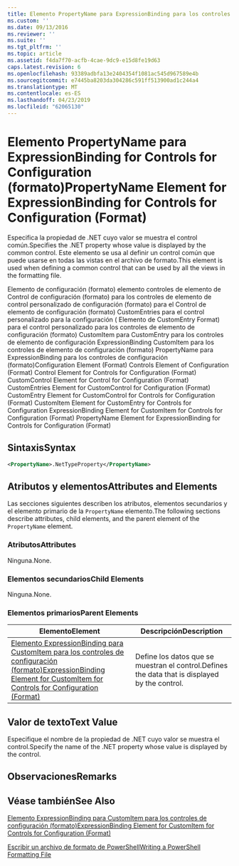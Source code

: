 ```yaml
---
title: Elemento PropertyName para ExpressionBinding para los controles de configuración (formato) | Microsoft Docs
ms.custom: ''
ms.date: 09/13/2016
ms.reviewer: ''
ms.suite: ''
ms.tgt_pltfrm: ''
ms.topic: article
ms.assetid: f4da7f70-acfb-4cae-9dc9-e15d8fe19d63
caps.latest.revision: 6
ms.openlocfilehash: 93389adbfa13e2404354f1081ac545d967589e4b
ms.sourcegitcommit: e7445ba8203da304286c591ff513900ad1c244a4
ms.translationtype: MT
ms.contentlocale: es-ES
ms.lasthandoff: 04/23/2019
ms.locfileid: "62065130"
---
```

# <a name="propertyname-element-for-expressionbinding-for-controls-for-configuration-format"></a><span data-ttu-id="bba75-102">Elemento PropertyName para ExpressionBinding for Controls for Configuration (formato)</span><span class="sxs-lookup"><span data-stu-id="bba75-102">PropertyName Element for ExpressionBinding for Controls for Configuration (Format)</span></span>

<span data-ttu-id="bba75-103">Especifica la propiedad de .NET cuyo valor se muestra el control común.</span><span class="sxs-lookup"><span data-stu-id="bba75-103">Specifies the .NET property whose value is displayed by the common control.</span></span> <span data-ttu-id="bba75-104">Este elemento se usa al definir un control común que puede usarse en todas las vistas en el archivo de formato.</span><span class="sxs-lookup"><span data-stu-id="bba75-104">This element is used when defining a common control that can be used by all the views in the formatting file.</span></span>

<span data-ttu-id="bba75-105">Elemento de configuración (formato) elemento controles de elemento de Control de configuración (formato) para los controles de elemento de control personalizado de configuración (formato) para el Control de elemento de configuración (formato) CustomEntries para el control personalizado para la configuración ( Elemento de CustomEntry Format) para el control personalizado para los controles de elemento de configuración (formato) CustomItem para CustomEntry para los controles de elemento de configuración ExpressionBinding CustomItem para los controles de elemento de configuración (formato) PropertyName para ExpressionBinding para los controles de configuración (formato)</span><span class="sxs-lookup"><span data-stu-id="bba75-105">Configuration Element (Format) Controls Element of Configuration (Format) Control Element for Controls for Configuration (Format) CustomControl Element for Control for Configuration (Format) CustomEntries Element for CustomControl for Configuration (Format) CustomEntry Element for CustomControl for Controls for Configuration (Format) CustomItem Element for CustomEntry for Controls for Configuration ExpressionBinding Element for CustomItem for Controls for Configuration (Format) PropertyName Element for ExpressionBinding for Controls for Configuration (Format)</span></span>

## <a name="syntax"></a><span data-ttu-id="bba75-106">Sintaxis</span><span class="sxs-lookup"><span data-stu-id="bba75-106">Syntax</span></span>

```xml
<PropertyName>.NetTypeProperty</PropertyName>
```

## <a name="attributes-and-elements"></a><span data-ttu-id="bba75-107">Atributos y elementos</span><span class="sxs-lookup"><span data-stu-id="bba75-107">Attributes and Elements</span></span>

<span data-ttu-id="bba75-108">Las secciones siguientes describen los atributos, elementos secundarios y el elemento primario de la `PropertyName` elemento.</span><span class="sxs-lookup"><span data-stu-id="bba75-108">The following sections describe attributes, child elements, and the parent element of the `PropertyName` element.</span></span>

### <a name="attributes"></a><span data-ttu-id="bba75-109">Atributos</span><span class="sxs-lookup"><span data-stu-id="bba75-109">Attributes</span></span>

<span data-ttu-id="bba75-110">Ninguna.</span><span class="sxs-lookup"><span data-stu-id="bba75-110">None.</span></span>

### <a name="child-elements"></a><span data-ttu-id="bba75-111">Elementos secundarios</span><span class="sxs-lookup"><span data-stu-id="bba75-111">Child Elements</span></span>

<span data-ttu-id="bba75-112">Ninguna.</span><span class="sxs-lookup"><span data-stu-id="bba75-112">None.</span></span>

### <a name="parent-elements"></a><span data-ttu-id="bba75-113">Elementos primarios</span><span class="sxs-lookup"><span data-stu-id="bba75-113">Parent Elements</span></span>

|<span data-ttu-id="bba75-114">Elemento</span><span class="sxs-lookup"><span data-stu-id="bba75-114">Element</span></span>|<span data-ttu-id="bba75-115">Descripción</span><span class="sxs-lookup"><span data-stu-id="bba75-115">Description</span></span>|
|-------------|-----------------|
|[<span data-ttu-id="bba75-116">Elemento ExpressionBinding para CustomItem para los controles de configuración (formato)</span><span class="sxs-lookup"><span data-stu-id="bba75-116">ExpressionBinding Element for CustomItem for Controls for Configuration (Format)</span></span>](./expressionbinding-element-for-customitem-for-controls-for-configuration-format.md)|<span data-ttu-id="bba75-117">Define los datos que se muestran el control.</span><span class="sxs-lookup"><span data-stu-id="bba75-117">Defines the data that is displayed by the control.</span></span>|

## <a name="text-value"></a><span data-ttu-id="bba75-118">Valor de texto</span><span class="sxs-lookup"><span data-stu-id="bba75-118">Text Value</span></span>

<span data-ttu-id="bba75-119">Especifique el nombre de la propiedad de .NET cuyo valor se muestra el control.</span><span class="sxs-lookup"><span data-stu-id="bba75-119">Specify the name of the .NET property whose value is displayed by the control.</span></span>

## <a name="remarks"></a><span data-ttu-id="bba75-120">Observaciones</span><span class="sxs-lookup"><span data-stu-id="bba75-120">Remarks</span></span>

## <a name="see-also"></a><span data-ttu-id="bba75-121">Véase también</span><span class="sxs-lookup"><span data-stu-id="bba75-121">See Also</span></span>

[<span data-ttu-id="bba75-122">Elemento ExpressionBinding para CustomItem para los controles de configuración (formato)</span><span class="sxs-lookup"><span data-stu-id="bba75-122">ExpressionBinding Element for CustomItem for Controls for Configuration (Format)</span></span>](./expressionbinding-element-for-customitem-for-controls-for-configuration-format.md)

[<span data-ttu-id="bba75-123">Escribir un archivo de formato de PowerShell</span><span class="sxs-lookup"><span data-stu-id="bba75-123">Writing a PowerShell Formatting File</span></span>](./writing-a-powershell-formatting-file.md)
